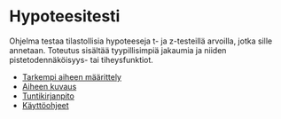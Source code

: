 # Hypoteesitesti
Ohjelma testaa tilastollisia hypoteeseja t- ja z-testeillä arvoilla, jotka sille annetaan. Toteutus sisältää tyypillisimpiä jakaumia ja niiden pistetodennäköisyys- tai tiheysfunktiot.

* [Tarkempi aiheen määrittely](dokumentointi/aihemaarittely.md)
* [Aiheen kuvaus](dokumentointi/aiheenKuvausJaRakenne.md)
* [Tuntikirjanpito](dokumentointi/tuntikirjanpito.md)
* [Käyttöohjeet](dokumentointi/kayttohjeet.md)
